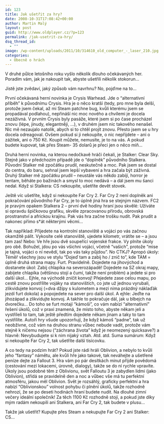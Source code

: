 ```yaml
---
id: 123
title: Jak ušetřit za hry?
date: 2008-10-31T17:08:42+00:00
author: Martin Malý
layout: post
guid: http://www.oldplayer.cz/?p=123
permalink: /jak-usetrit-za-hry/
dsq_thread_id:
  - ""
image: /wp-content/uploads/2011/10/314610_old_computer_-_laser_210.jpg
categories:
  - Obecně o hrách
---
```

V druhé půlce letošního roku vyšlo několik dlouho očekávaných her. Poradím vám, jak je nakoupit tak, abyste ušetřili několik stokorun&#8230;

Jistě jste zvědaví, jaký způsob vám navrhnu? No, pojďme na to&#8230;

První očekávaná herní novinka je Crysis Warhead. Jde o &#8220;alternativní příběh&#8221; k původnímu Crysis. Hra je o něco kratší (tedy, pro mne byla delší, protože jsem čekal, až mi Steam patchne bug, kvůli kterému jsem se propadával podlahou), nepřináší nic moc nového a chvílemi je docela nezáživná. V prvním Crysis byly pasáže, které jsem si po čase procházel znovu (lépe, jinudy, elegantněji, &#8230;), v druhém jsem nic takového nenašel. Nic mě nezaujalo natolik, abych si to chtěl projít znovu. Přesto jsem se u hry docela odreagoval. Ovšem pokud si ji nekoupíte, o nic nepřijdete – ani o zážitek, ani o 750 Kč. Koupit můžete, nemusíte, je to na vás. A pokud budete kupovat, tak přes Steam- 35 dolarů je přeci jen o něco míň&#8230;

Druhá herní novinka, na kterou nedočkavě hráči čekali, je Stalker: Clear Sky. Stejně jako v předchozím případě jde o &#8220;doplněk&#8221; původního Stalkera. Původní Stalker mě zpočátku prudil, neskutečně a moc. Pak jsem se dostal do centra, do baru, sehnal jsem lepší vybavení a hra začala být záživná. Druhý Stalker mě zpočátku prudil – neustále vás někdo zabíjí, horror je tentam, běháte po bažinách a smysl to moc nedává – a dál jsem mu šanci nedal. Když si Stalkera: CS nekoupíte, ušetříte devět stovek.

Ještě víc ušetříte, když si nekoupíte Far Cry 2. Far Cry 2 není doplněk ani pokračování původního Far Cry, je to úplně jiná hra se stejným názvem. FC2 je pravým opakem Stalkera 2 – první dvě hodiny hraní jsou skvělé: Užíváte si opravdu špičkovou grafiku, skvěle zpracovanou přírodu, obrovská prostranství a africkou krajinu. Pak vás hra začne trošku nudit. Pak prudit a nakonec přímo s*át některými věcmi&#8230;

Tak například: Přijedete na kontrolní stanoviště a vojáci po vás začnou okamžitě pálit. Vykosíte celé stanoviště, ujedete kilometr, vrátíte se – a jsou tam zas! Nebo: Ve hře jsou dvě soupeřící vojenské frakce. Vy plníte úkoly pro obě. Bohužel, jdou po vás všichni vojáci, včetně &#8220;vašich&#8221;, protože &#8220;mise je tajná, vojáci o ní nevědí, tak po vás taky půjdou&#8221;. No CTKJ? Apropó úkoly: Téměř všechny jsou ve stylu &#8220;Dojeď tam a zabij ho / znič to&#8221;, kde TAM = úplně druhá strana mapy. Furt. Pravidelně. Dojedete na jihovýchod a dostanete úkol: Zabij chlapíka na severozápadě! Dojedete na SZ okraj mapy, zabijete chlapíka (většinou stojí a čumí, takže není problém) a jedete si pro další úkol&#8230; Ejhle, na východě zničit konvoj! Přejedete zase celou mapu, po cestě znovu postřílíte vojáky na stanovištích, co jste už jednou vyrubali, zlikvidujete konvoj (=dva džípy s kulometem a mezi nima prázdný náklaďák jezdí furt dokola) a popojedete na sever pro další úkol. A ejhle: Jeďte na jihozápad a zlikvidujte konvoj. A takhle to pokračuje dál, jak u blbejch na dvorečku&#8230; Do toho se furt motají &#8220;kámoši&#8221;, co vám nabízí &#8220;alternativní&#8221; řešení úkolů, což v praxi znamená, že místo toho, abyste někam jeli a vystříleli to tam, tak ještě předtím dojedete někam jinam a taky to tam vystřílíte. Autoři hry všude upozorňují, že když kámoš &#8220;padne&#8221;, tak už neobživne, což vám na druhou stranu vůbec nebude vadit, protože vám stejně k ničemu nejsou (&#8220;záchrana života&#8221; když je neomezený quicksave?) a hlavně: Nevybudujete si k nim nijaký vztah. Atd. atd. Suma sumárum: Když si nekoupíte Far Cry 2, tak ušetříte další tisícovku.

A co tedy na podzim hrát? Pokud jste rádi hráli Oblivion, a nebylo to kvůli jeho &#8220;fantasy&#8221; námětu, ale kvůli hře jako takové, tak neváhejte a ušetřené peníze dejte za Fallout 3. Hra vám po pár desítkách minut přijde povědomá (cestování mezi lokacemi, úrovně, dialogy), takže se do ní rychle vpravíte. Úkoly jsou podobné těm z Oblivionu, svět Falloutu 3 je zabydlen lidmi (jako Oblivion), střídá se pravidelně den a noc a vůbec vše má tu perfektní atmosféru, jakou měl Oblivion. Svět je rozsáhlý, graficky perfektní a hra nabízí &#8220;Oblivionskou&#8221; volnost pohybu či plnění úkolů, takže rozhodně nehrozí, že se po deseti hodinách hraní budete nudit. Na dlouhé zimní večery ideální společník! Za těch 1100 Kč rozhodně stojí, a pokud jste díky mým radám nekoupili ani Stalkera, ani Far Cry 2, tak budete v plusu&#8230;

Takže jak ušetřit? Kupujte přes Steam a nekupujte Far Cry 2 ani Stalker: CS&#8230;

<div id="google_plus_one">
  <g:plusone></g:plusone>
</div>

<div id="fb_send_like">
</div>
